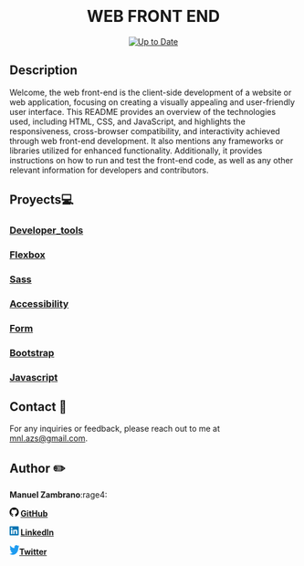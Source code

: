 <div align="center">
<br> <!-- Línea vacía --><br> <!-- Línea vacía --><br> <!-- Línea vacía --><br>

# WEB FRONT END
[![Up to Date](https://github.com/ikatyang/emoji-cheat-sheet/workflows/Up%20to%20Date/badge.svg)](https://github.com/ikatyang/emoji-cheat-sheet/actions?query=workflow%3A%22Up+to+Date%22)
  </div>
<div align="left"> 

  ## Description

 Welcome, the web front-end is the client-side development of a website or web application, focusing on creating a visually appealing and user-friendly user interface. This README provides an overview of the technologies used, including HTML, CSS, and JavaScript, and highlights the responsiveness, cross-browser compatibility, and interactivity achieved through web front-end development. It also mentions any frameworks or libraries utilized for enhanced functionality. Additionally, it provides instructions on how to run and test the front-end code, as well as any other relevant information for developers and contributors.
 </div>


## Proyects:computer:

  ### [Developer_tools](./developer_tools)
  ### [Flexbox](./flexbox)
  ### [Sass](./sass_scss)
  ### [Accessibility](./accessibility)
  ### [Form](./form)
  ### [Bootstrap](./Bootstrap)
  ### [Javascript](./Javascript_advanced)

## Contact :postbox:	
For any inquiries or feedback, please reach out to me at mnl.azs@gmail.com.

## Author :pencil2:
 **Manuel Zambrano**:rage4:

<b> <img src="images/githublogo.png" alt="GitHub" width="16" height="16"> [GitHub](https://github.com/mnlazs)</b>

<b> <img src="images/640px-LinkedIn_logo_initials.png" alt="Texto alternativo" width="16" height="16"> [LinkedIn](https://www.linkedin.com/in/manuelalejandrozambrano/)</b>

<b> <img src="images/download.png" alt="Twitter" width="17" height="17">[Twitter](https://twitter.com/mlejandroz/) </b>
 
